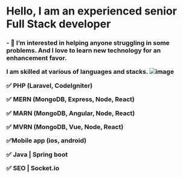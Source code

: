 <h1>Hello, I am an experienced senior Full Stack developer</h1>


<h3>- 👀 I’m interested in helping anyone struggling in some problems. And I love to learn new technology for an enhancement favor.

I am skilled at various of languages and stacks.
![image](https://user-images.githubusercontent.com/132387468/235830749-9f3bf5c7-4754-4191-b98d-8abd6cff2739.png)
<p>&#9989; PHP (Laravel, CodeIgniter)</p>
<p>&#9989; MERN (MongoDB, Express, Node, React)</p>
<p>&#9989; MARN (MongoDB, Angular, Node, React)</p>
<p>&#9989; MVRN (MongoDB, Vue, Node, React)</p>
<p>&#9989;Mobile app (ios, android)</p>
<p>&#9989; Java | Spring boot</p>
<p>&#9989; SEO | Socket.io</p>

</h3>
<!---
ondragon0413/ondragon0413 is a ✨ special ✨ repository because its `README.md` (this file) appears on your GitHub profile.
You can click the Preview link to take a look at your changes.
--->
